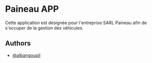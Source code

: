 
# Paineau APP
Cette application est designée pour l'entreprise SARL Paineau afin de s'occuper de la gestion des véhicules.


## Authors

- [@albangoupil](https://www.github.com/LAMONSTRUOSITE)
